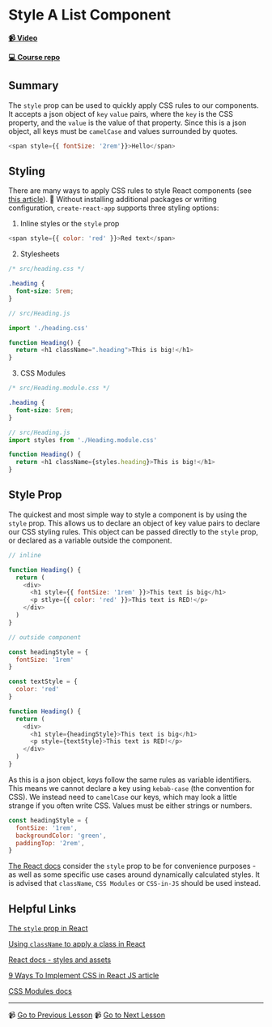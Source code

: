 # Style A List Component

**[📹 Video](https://egghead.io/lessons/graphql-style-a-list-component)**

**[💻 Course repo](https://github.com/theianjones/egghead-graphql-subscriptions)**

## Summary

The `style` prop can be used to quickly apply CSS rules to our components. It accepts a json object of `key` `value` pairs, where the `key` is the CSS property, and the `value` is the value of that property. Since this is a json object, all keys must be `camelCase` and values surrounded by quotes.

```js
<span style={{ fontSize: '2rem'}}>Hello</span>
```

## Styling

There are many ways to apply CSS rules to style React components (see [this article](https://medium.com/@dmitrynozhenko/9-ways-to-implement-css-in-react-js-ccea4d543aa3)). 🤔 Without installing additional packages or writing configuration, `create-react-app` supports three styling options:

1. Inline styles or the `style` prop
  ```js
  <span style={{ color: 'red' }}>Red text</span>
  ```

2. Stylesheets
  ```css
  /* src/heading.css */

  .heading {
    font-size: 5rem;
  }
  ```

  ```js
  // src/Heading.js

  import './heading.css'

  function Heading() {
    return <h1 className=".heading">This is big!</h1>
  }
  ```

3. CSS Modules
  ```css
  /* src/Heading.module.css */

  .heading {
    font-size: 5rem;
  }
  ```

  ```js
  // src/Heading.js
  import styles from './Heading.module.css'

  function Heading() {
    return <h1 className={styles.heading}>This is big!</h1>
  }
  ```

## Style Prop

The quickest and most simple way to style a component is by using the `style` prop. This allows us to declare an object of key value pairs to declare our CSS styling rules. This object can be passed directly to the `style` prop, or declared as a variable outside the component.

```js
// inline

function Heading() {
  return (
    <div>
      <h1 style={{ fontSize: '1rem' }}>This text is big</h1>
      <p stlye={{ color: 'red' }}>This text is RED!</p>
    </div>
  )
}
```

```js
// outside component

const headingStyle = {
  fontSize: '1rem'
}

const textStyle = {
  color: 'red'
}

function Heading() {
  return (
    <div>
      <h1 style={headingStyle}>This text is big</h1>
      <p style={textStyle}>This text is RED!</p>
    </div>
  )
}
```

As this is a json object, keys follow the same rules as variable identifiers. This means we cannot declare a key using `kebab-case` (the convention for CSS). We instead need to `camelCase` our keys, which may look a little strange if you often write CSS. Values must be either strings or numbers.

```js
const headingStyle = {
  fontSize: '1rem',
  backgroundColor: 'green',
  paddingTop: '2rem',
}
```

[The React docs](https://reactjs.org/docs/dom-elements.html#style) consider the `style` prop to be for convenience purposes - as well as some specific use cases around dynamically calculated styles. It is advised that `className`, `CSS Modules` or `CSS-in-JS` should be used instead.

## Helpful Links

[The `style` prop in React](https://reactjs.org/docs/dom-elements.html#style)

[Using `className` to apply a class in React](https://reactjs.org/docs/faq-styling.html)

[React docs - styles and assets](https://create-react-app.dev/docs/adding-a-stylesheet)

[9 Ways To Implement CSS in React JS article](https://medium.com/@dmitrynozhenko/9-ways-to-implement-css-in-react-js-ccea4d543aa3)

[CSS Modules docs](https://github.com/css-modules/css-modules)

---

📹 [Go to Previous Lesson](https://egghead.io/lessons/graphql-display-graphql-data-with-a-react-component)
📹 [Go to Next Lesson](https://egghead.io/lessons/graphql-use-a-graphql-mutation-to-create-a-github-issue-comment)
